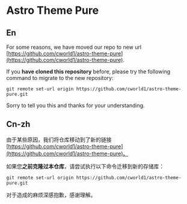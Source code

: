 # Astro Theme Pure

## En

For some reasons, we have moved our repo to new url [https://github.com/cworld1/astro-theme-pure](https://github.com/cworld1/astro-theme-pure).

If you **have cloned this repository** before, please try the following command to migrate to the new repository:

```shell
git remote set-url origin https://github.com/cworld1/astro-theme-pure.git
```

Sorry to tell you this and thanks for your understanding.

## Cn-zh

由于某些原因，我们将仓库移动到了新的链接 [https://github.com/cworld1/astro-theme-pure](https://github.com/cworld1/astro-theme-pure)。

如果您**之前克隆过本仓库**，请尝试执行以下命令迁移到新的存储库：

```shell
git remote set-url origin https://github.com/cworld1/astro-theme-pure.git
```

对于造成的麻烦深感抱歉，感谢理解。
